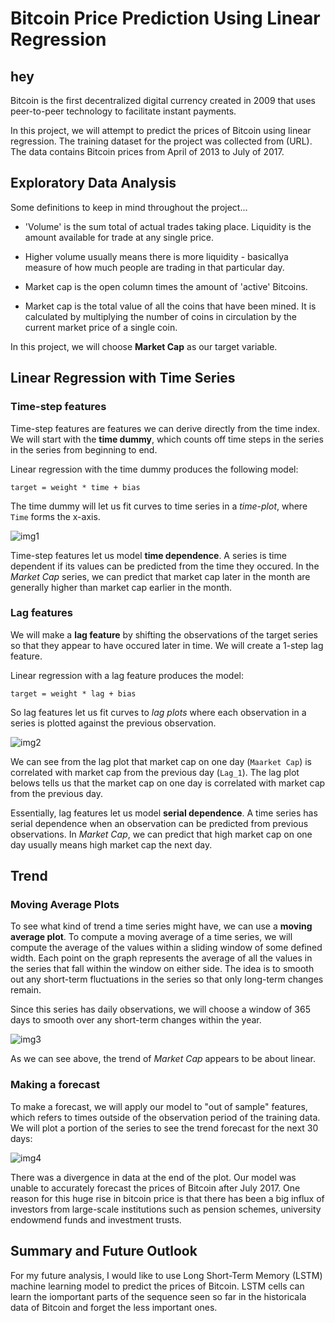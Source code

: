 # Bitcoin Price Prediction Using Linear Regression
## hey
Bitcoin is the first decentralized digital currency created in 2009 that uses peer-to-peer technology to facilitate instant payments.

In this project, we will attempt to predict the prices of Bitcoin using linear regression. The training dataset for the project was collected from (URL). The data contains Bitcoin prices from April of 2013 to July of 2017.

## Exploratory Data Analysis

Some definitions to keep in mind throughout the project...

- 'Volume' is the sum total of actual trades taking place. Liquidity is the amount available for trade at any single price.

- Higher volume usually means there is more liquidity - basicallya measure of how much people are trading in that particular day.

- Market cap is the open column times the amount of 'active' Bitcoins.

- Market cap is the total value of all the coins that have been mined. It is calculated by multiplying the number of coins in circulation by the current market price of a single coin.

In this project, we will choose **Market Cap** as our target variable.

## Linear Regression with Time Series

### Time-step features

Time-step features are features we can derive directly from the
time index. We will start with the **time dummy**, which counts off time
steps in the series in the series from beginning to end.

Linear regression with the time dummy produces the following model:

`target = weight * time + bias`

The time dummy will let us fit curves to time series in a *time-plot*, where `Time` forms the x-axis.

![img1](https://github.com/mikiokaji/Time-Series-Forecasting-of-Bitcoin/blob/main/images/img1.png)

Time-step features let us model **time dependence**. A series is time dependent if its values can be predicted from the time they occured. In the *Market Cap* series, we can predict that market cap later in the month are generally higher than market cap earlier in the month.

### Lag features

We will make a **lag feature** by shifting the observations of the target series so that they appear to have occured later in time. We will create a 1-step lag feature.

Linear regression with a lag feature produces the model:

`target = weight * lag + bias`

So lag features let us fit curves to *lag plots* where each observation in a
series is plotted against the previous observation.

![img2](https://github.com/mikiokaji/Time-Series-Forecasting-of-Bitcoin/blob/main/images/img2.png)

We can see from the lag plot that market cap on one day (`Maarket Cap`) is correlated with market cap from the previous day (`Lag_1`).
The lag plot belows tells us that the market cap on one day is correlated with market cap from the previous day.

Essentially, lag features let us model **serial dependence**. A time series has serial dependence when an observation can be predicted from previous observations. In *Market Cap*, we can predict that high market cap on one day usually means high market cap the next day.

## Trend

### Moving Average Plots

To see what kind of trend a time series might have, we can use a **moving average plot**. To compute a moving average of a time series, we will compute the average of the values within a sliding window of some defined width. Each point on the graph represents the average of all the values in the series that fall within the window on either side. The idea is to smooth out any short-term fluctuations in the series so that only long-term changes remain.

Since this series has daily observations, we will choose a window of 365 days to smooth over any short-term changes within the year.

![img3](https://github.com/mikiokaji/Time-Series-Forecasting-of-Bitcoin/blob/main/images/img3.png)

As we can see above, the trend of *Market Cap* appears to be about linear.

### Making a forecast

To make a forecast, we will apply our model to "out of sample" features, which refers to times outside of the observation period of the training data. We will plot a portion of the series to see the trend forecast for the next 30 days:

![img4](https://github.com/mikiokaji/Time-Series-Forecasting-of-Bitcoin/blob/main/images/img4.png)

There was a divergence in data at the end of the plot. Our model was unable to accurately forecast the prices of Bitcoin after July 2017. One reason for this huge rise in bitcoin price is that there has been a big influx of investors from large-scale institutions such as pension schemes, university endowmend funds and investment trusts.

## Summary and Future Outlook

For my future analysis, I would like to use Long Short-Term Memory (LSTM) machine learning model to predict the prices of Bitcoin. LSTM cells can learn the iomportant parts of the sequence seen so far in the historicala data of Bitcoin and forget the less important ones.
